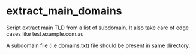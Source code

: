 # extract_main_domains
Script extract main TLD from a list of subdomain. It also take care of edge cases like test.example.com.au 

A subdomain file (i.e domains.txt) file should be present in same directory.
